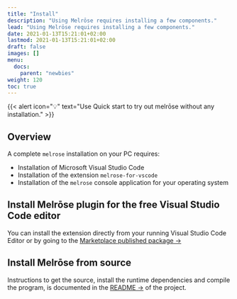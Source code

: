 ```yaml
---
title: "Install"
description: "Using Melrōse requires installing a few components."
lead: "Using Melrōse requires installing a few components."
date: 2021-01-13T15:21:01+02:00
lastmod: 2021-01-13T15:21:01+02:00
draft: false
images: []
menu:
  docs:
    parent: "newbies"
weight: 120
toc: true
---
```


{{< alert icon="💡" text="Use Quick start to try out melrōse without any installation." >}}

## Overview

A complete `melrose` installation on your PC requires:

- Installation of Microsoft Visual Studio Code
- Installation of the extension `melrose-for-vscode`
- Installation of the `melrose` console application for your operating system

## Install Melrōse plugin for the free Visual Studio Code editor

You can install the extension directly from your running Visual Studio Code Editor or by going to the [Marketplace published package →](https://marketplace.visualstudio.com/items?itemName=EMicklei.melrose-for-vscode)

## Install Melrōse from source

Instructions to get the source, install the runtime dependencies and compile the program, is documented in the [README →](https://github.com/emicklei/melrose) of the project.